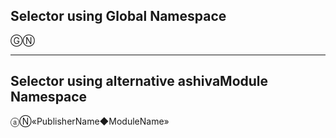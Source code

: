 ## Selector using Global Namespace

ⒼⓃ

_____

## Selector using alternative ashivaModule Namespace

ⓐⓃ«PublisherName◆ModuleName»
